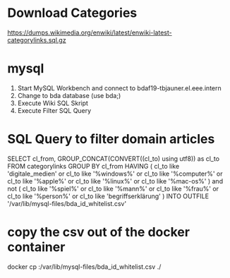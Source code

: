 ﻿# Download Categories
https://dumps.wikimedia.org/enwiki/latest/enwiki-latest-categorylinks.sql.gz

# mysql
1. Start MySQL Workbench and connect to bdaf19-tbjauner.el.eee.intern
2. Change to bda database (use bda;)
3. Execute Wiki SQL Skript
4. Execute Filter SQL Query

# SQL Query to filter domain articles

SELECT 
	cl_from, 
    GROUP_CONCAT(CONVERT((cl_to) using utf8)) as cl_to
FROM categorylinks
GROUP BY cl_from
HAVING 
	(
		cl_to like 'digitale_medien'
		or cl_to like '%windows%'
		or cl_to like '%computer%'
		or cl_to like '%apple%'
		or cl_to like '%linux%'
        or cl_to like '%mac-os%'
    ) and not
    (
		cl_to like '%spiel%'
        or cl_to like '%mann%'
        or cl_to like '%frau%'
        or cl_to like '%person%'
		or cl_to like 'begriffserklärung'
	)
INTO OUTFILE '/var/lib/mysql-files/bda_id_whitelist.csv'


# copy the csv out of the docker container
docker cp <container id>:/var/lib/mysql-files/bda_id_whitelist.csv ./